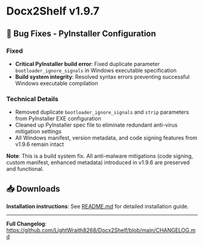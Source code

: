 # Docx2Shelf v1.9.7

## 🔧 Bug Fixes - PyInstaller Configuration

### Fixed
- **Critical PyInstaller build error**: Fixed duplicate parameter `bootloader_ignore_signals` in Windows executable specification
- **Build system integrity**: Resolved syntax errors preventing successful Windows executable compilation

### Technical Details
- Removed duplicate `bootloader_ignore_signals` and `strip` parameters from PyInstaller EXE configuration
- Cleaned up PyInstaller spec file to eliminate redundant anti-virus mitigation settings
- All Windows manifest, version metadata, and code signing features from v1.9.6 remain intact

**Note**: This is a build system fix. All anti-malware mitigations (code signing, custom manifest, enhanced metadata) introduced in v1.9.6 are preserved and functional.

## 📥 Downloads

**Installation instructions**: See [README.md](https://github.com/LightWraith8268/Docx2Shelf/blob/main/README.md) for detailed installation guide.

---

**Full Changelog**: https://github.com/LightWraith8268/Docx2Shelf/blob/main/CHANGELOG.md